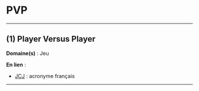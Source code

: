 # PVP

--------------------

## (1) Player Versus Player

**Domaine(s)** : Jeu

**En lien** :

+ [JCJ](../J/jcj.md) : acronyme français

--------------------